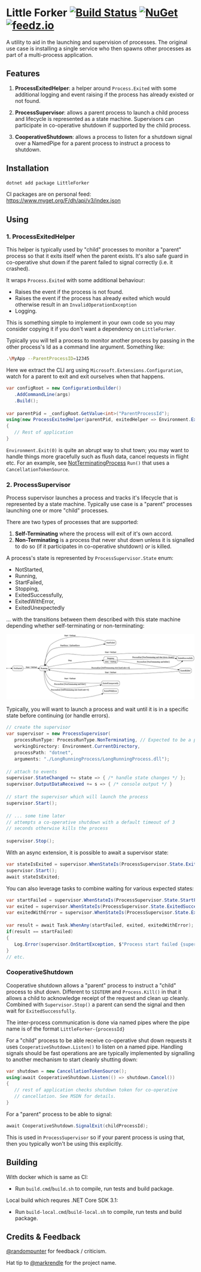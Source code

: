 # Little Forker [![Build Status](https://travis-ci.org/damianh/LittleForker.svg?branch=master)](https://travis-ci.org/damianh/LittleForker) [![NuGet](https://img.shields.io/nuget/v/LittleForker.svg)](https://www.nuget.org/packages/LittleForker) [![feedz.io](https://img.shields.io/badge/endpoint.svg?url=https%3A%2F%2Ff.feedz.io%2Fdh%2Foss-ci%2Fshield%2FLittleForker%2Flatest)](https://f.feedz.io/dh/oss-ci/packages/LittleForker/latest/download)

A utility to aid in the launching and supervision of processes. The original use
case is installing a single service who then spawns other processes as part of a
multi-process application.

## Features

  1. **ProcessExitedHelper**: a helper around `Process.Exited` with some additional
     logging and event raising if the process has already existed or not found.

  2. **ProcessSupervisor**: allows a parent process to launch a child process
     and lifecycle is represented as a state machine. Supervisors can participate
     in co-operative shutdown if supported by the child process.

  3. **CooperativeShutdown**: allows a process to listen for a shutdown signal
     over a NamedPipe for a parent process to instruct a process to shutdown.

## Installation

```bash
dotnet add package LittleForker
```

CI packages are on personal feed: https://www.myget.org/F/dh/api/v3/index.json

## Using

### 1. ProcessExitedHelper

This helper is typically used by "child" processes to monitor a "parent" process
so that it exits itself when the parent exists. It's also safe guard in
co-operative shut down if the parent failed to signal correctly (i.e. it
crashed).

It wraps `Process.Exited` with some additional behaviour:

- Raises the event if the process is not found.
- Raises the event if the process has already exited which would otherwise
  result in an `InvalidOperationException`
- Logging.

This is something simple to implement in your own code so you may
consider copying it if you don't want a dependency on `LittleForker`.

Typically you will tell a process to monitor another process by passing in the
other process's Id as a command line argument. Something like:

```bash
.\MyApp --ParentProcessID=12345
```

Here we extract the CLI arg using `Microsoft.Extensions.Configuration`, watch
for a parent to exit and exit ourselves when that happens.

```csharp
var configRoot = new ConfigurationBuilder()
   .AddCommandLine(args)
   .Build();

var parentPid = _configRoot.GetValue<int>("ParentProcessId");
using(new ProcessExitedHelper(parentPid, exitedHelper => Environment.Exit(0)))
{
   // Rest of application
}
```

`Environment.Exit(0)` is quite an abrupt way to shut town; you may want to
handle things more gracefully such as flush data, cancel requests in flight etc.
For an example, see
[NotTerminatingProcess](src/NonTerminatingProcess/Program.cs) `Run()` that uses
a `CancellationTokenSource`.

### 2. ProcessSupervisor

Process supervisor launches a process and tracks it's lifecycle that is represented by a
state machine. Typically use case is a "parent" processes launching one or more "child"
processes.

There are two types of processes that are supported:

1. **Self-Terminating** where the process will exit of it's own accord.
2. **Non-Terminating** is a process that never shut down unless it is
   signalled to do so (if it participates in co-operative shutdown) _or_ is killed.

A process's state is represented by `ProcessSupervisor.State` enum:

- NotStarted,
- Running,
- StartFailed,
- Stopping,
- ExitedSuccessfully,
- ExitedWithError,
- ExitedUnexpectedly

... with the transitions between them described with this state machine depending
whether self-terminating or non-terminating:

![statemachine](state-machine.png)

Typically, you will want to launch a process and wait until it is in a specific
state before continuing (or handle errors).

```csharp
// create the supervisor
var supervisor = new ProcessSupervisor(
   processRunType: ProcessRunType.NonTerminating, // Expected to be a process that doesn't stop
   workingDirectory: Environment.CurrentDirectory,
   processPath: "dotnet",
   arguments: "./LongRunningProcess/LongRunningProcess.dll");

// attach to events
supervisor.StateChanged += state => { /* handle state changes */ };
supervisor.OutputDataReceived += s => { /* console output */ }

// start the supervisor which will launch the process
supervisor.Start();

// ... some time later
// attempts a co-operative shutdown with a default timeout of 3 
// seconds otherwise kills the process

supervisor.Stop();
```

With an async extension, it is possible to await a supervisor state:

```csharp
var stateIsExited = supervisor.WhenStateIs(ProcessSupervisor.State.ExitedSuccessfully);
supervisor.Start();
await stateIsExited;
```

You can also leverage tasks to combine waiting for various expected states:

```csharp
var startFailed = supervisor.WhenStateIs(ProcessSupervisor.State.StartFailed);
var exited = supervisor.WhenStateIs(ProcessSupervisor.State.ExitedSuccessfully);
var exitedWithError = supervisor.WhenStateIs(ProcessSupervisor.State.ExitedWithError);

var result = await Task.WhenAny(startFailed, exited, exitedWithError);
if(result == startFailed)
{
   Log.Error(supervisor.OnStartException, $"Process start failed {supervisor.OnStartException.Message}")
}
// etc.
```

### CooperativeShutdown

Cooperative shutdown allows a "parent" process to instruct a "child" process to
shut down. Different to `SIGTERM` and `Process.Kill()` in that it allows a child
to acknowledge receipt of the request and clean up cleanly. Combined with 
`Supervisor.Stop()` a parent can send the signal and then wait for `ExitedSuccessfully`.

The inter-process communication is done via named pipes where the pipe name is
of the format `LittleForker-{processId}`

For a "child" process to be able receive co-operative shut down requests it uses 
`CooperativeShutdown.Listen()` to listen on a named pipe. Handling signals should 
be fast operations are are typically implemented by signalling to another mechanism
to start cleanly shutting down:

```csharp
var shutdown = new CancellationTokenSource();
using(await CooperativeShutdown.Listen(() => shutdown.Cancel())
{
   // rest of application checks shutdown token for co-operative
   // cancellation. See MSDN for details.
}
```

For a "parent" process to be able to signal:

```csharp
await CooperativeShutdown.SignalExit(childProcessId);
```

This is used in `ProcessSupervisor` so if your parent process is using that, then you
typically won't be using this explicitly.

## Building

With docker which is same as CI:
- Run `build.cmd`/`build.sh` to compile, run tests and build package.

Local build which requres .NET Core SDK 3.1:
- Run `build-local.cmd`/`build-local.sh` to compile, run tests and build package. 

## Credits & Feedback

[@randompunter](https://twitter.com/randompunter) for feedback / criticism.

Hat tip to [@markrendle](https://twitter.com/markrendle) for the project name.
